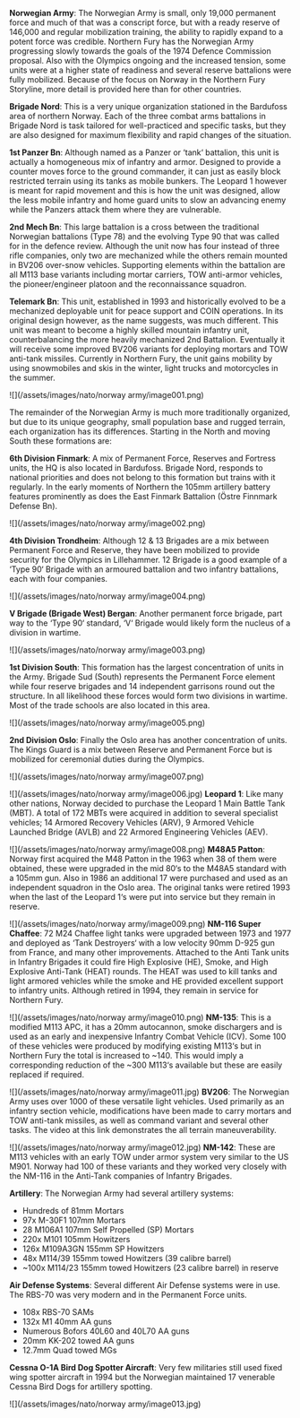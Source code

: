 **Norwegian Army**: The Norwegian Army is small, only 19,000 permanent force and much of that was a conscript force, but with a ready reserve of 146,000 and regular mobilization training, the ability to rapidly expand to a potent force was credible. Northern Fury has the Norwegian Army progressing slowly towards the goals of the 1974 Defence Commission proposal. Also with the Olympics ongoing and the increased tension, some units were at a higher state of readiness and several reserve battalions were fully mobilized. Because of the focus on Norway in the Northern Fury Storyline, more detail is provided here than for other countries.

**Brigade Nord**: This is a very unique organization stationed in the Bardufoss area of northern Norway. Each of the three combat arms battalions in Brigade Nord is task tailored for well-practiced and specific tasks, but they are also designed for maximum flexibility and rapid changes of the situation.

**1st Panzer Bn**: Although named as a Panzer or ‘tank‘ battalion, this unit is actually a homogeneous mix of infantry and armor. Designed to provide a counter moves force to the ground commander, it can just as easily block restricted terrain using its tanks as mobile bunkers. The Leopard 1 however is meant for rapid movement and this is how the unit was designed, allow the less mobile infantry and home guard units to slow an advancing enemy while the Panzers attack them where they are vulnerable.

**2nd Mech Bn**: This large battalion is a cross between the traditional Norwegian battalions (Type 78) and the evolving Type 90 that was called for in the defence review. Although the unit now has four instead of three rifle companies, only two are mechanized while the others remain mounted in BV206 over-snow vehicles. Supporting elements within the battalion are all M113 base variants including mortar carriers, TOW anti-armor vehicles, the pioneer/engineer platoon and the reconnaissance squadron.

**Telemark Bn**: This unit, established in 1993 and historically evolved to be a mechanized deployable unit for peace support and COIN operations. In its original design however, as the name suggests, was much different. This unit was meant to become a highly skilled mountain infantry unit, counterbalancing the more heavily mechanized 2nd Battalion. Eventually it will receive some improved BV206 variants for deploying mortars and TOW anti-tank missiles. Currently in Northern Fury, the unit gains mobility by using snowmobiles and skis in the winter, light trucks and motorcycles in the summer.

![](/assets/images/nato/norway army/image001.png)

The remainder of the Norwegian Army is much more traditionally organized, but due to its unique geography, small population base and rugged terrain, each organization has its differences. Starting in the North and moving South these formations are:

**6th Division Finmark**: A mix of Permanent Force, Reserves and Fortress units, the HQ is also located in Bardufoss. Brigade Nord, responds to national priorities and does not belong to this formation but trains with it regularly. In the early moments of Northern the 105mm artillery battery features prominently as does the East Finmark Battalion (Östre Finnmark Defense Bn).

![](/assets/images/nato/norway army/image002.png)

**4th Division Trondheim**: Although 12 & 13 Brigades are a mix between Permanent Force and Reserve, they have been mobilized to provide security for the Olympics in Lillehammer. 12 Brigade is a good example of a ‘Type 90‘ Brigade with an armoured battalion and two infantry battalions, each with four companies.

![](/assets/images/nato/norway army/image004.png)

**V Brigade (Brigade West) Bergan**: Another permanent force brigade, part way to the ‘Type 90‘ standard, ‘V‘ Brigade would likely form the nucleus of a division in wartime.

![](/assets/images/nato/norway army/image003.png)

**1st Division South**: This formation has the largest concentration of units in the Army. Brigade Sud (South) represents the Permanent Force element while four reserve brigades and 14 independent garrisons round out the structure. In all likelihood these forces would form two divisions in wartime. Most of the trade schools are also located in this area.

![](/assets/images/nato/norway army/image005.png)

**2nd Division Oslo**: Finally the Oslo area has another concentration of units. The Kings Guard is a mix between Reserve and Permanent Force but is mobilized for ceremonial duties during the Olympics.

![](/assets/images/nato/norway army/image007.png)

![](/assets/images/nato/norway army/image006.jpg) **Leopard 1**: Like many other nations, Norway decided to purchase the Leopard 1 Main Battle Tank (MBT). A total of 172 MBTs were acquired in addition to several specialist vehicles; 14 Armored Recovery Vehicles (ARV), 9 Armored Vehicle Launched Bridge (AVLB) and 22 Armored Engineering Vehicles (AEV).

![](/assets/images/nato/norway army/image008.png) **M48A5 Patton**: Norway first acquired the M48 Patton in the 1963 when 38 of them were obtained, these were upgraded in the mid 80‘s to the M48A5 standard with a 105mm gun. Also in 1986 an additional 17 were purchased and used as an independent squadron in the Oslo area. The original tanks were retired 1993 when the last of the Leopard 1‘s were put into service but they remain in reserve.

![](/assets/images/nato/norway army/image009.png) **NM-116 Super Chaffee**: 72 M24 Chaffee light tanks were upgraded between 1973 and 1977 and deployed as ‘Tank Destroyers‘ with a low velocity 90mm D-925 gun from France, and many other improvements. Attached to the Anti Tank units in Infantry Brigades it could fire High Explosive (HE), Smoke, and High Explosive Anti-Tank (HEAT) rounds. The HEAT was used to kill tanks and light armored vehicles while the smoke and HE provided excellent support to infantry units. Although retired in 1994, they remain in service for Northern Fury.

![](/assets/images/nato/norway army/image010.png) **NM-135**: This is a modified M113 APC, it has a 20mm autocannon, smoke dischargers and is used as an early and inexpensive Infantry Combat Vehicle (ICV). Some 100 of these vehicles were produced by modifying existing M113‘s but in Northern Fury the total is increased to ~140. This would imply a corresponding reduction of the ~300 M113‘s available but these are easily replaced if required.

![](/assets/images/nato/norway army/image011.jpg) **BV206**: The Norwegian Army uses over 1000 of these versatile light vehicles. Used primarily as an infantry section vehicle, modifications have been made to carry mortars and TOW anti-tank missiles, as well as command variant and several other tasks. The video at this link demonstrates the all terrain maneuverability.

![](/assets/images/nato/norway army/image012.jpg) **NM-142**: These are M113 vehicles with an early TOW under armor system very similar to the US M901. Norway had 100 of these variants and they worked very closely with the NM-116 in the Anti-Tank companies of Infantry Brigades.

**Artillery**: The Norwegian Army had several artillery systems:

- Hundreds of 81mm Mortars
- 97x M-30F1 107mm Mortars
- 28 M106A1 107mm Self Propelled (SP) Mortars
- 220x M101 105mm Howitzers
- 126x M109A3GN 155mm SP Howitzers
- 48x M114/39 155mm towed Howitzers (39 calibre barrel)
- ~100x M114/23 155mm towed Howitzers (23 calibre barrel) in reserve

**Air Defense Systems**: Several different Air Defense systems were in use. The RBS-70 was very modern and in the Permanent Force units.

- 108x RBS-70 SAMs
- 132x M1 40mm AA guns
- Numerous Bofors 40L60 and 40L70 AA guns
- 20mm KK-202 towed AA guns
- 12.7mm Quad towed MGs

**Cessna O-1A Bird Dog Spotter Aircraft**: Very few militaries still used fixed wing spotter aircraft in 1994 but the Norwegian maintained 17 venerable Cessna Bird Dogs for artillery spotting.

![](/assets/images/nato/norway army/image013.jpg)
